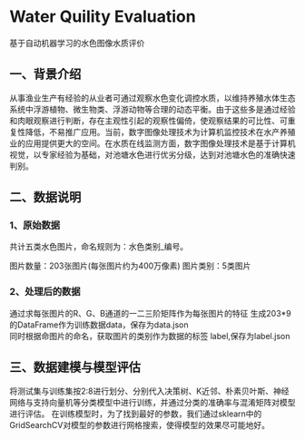 # Water Quility Evaluation
基于自动机器学习的水色图像水质评价

## 一、背景介绍
   从事渔业生产有经验的从业者可通过观察水色变化调控水质，以维持养殖水体生态系统中浮游植物、微生物类、浮游动物等合理的动态平衡。由于这些多是通过经验和肉眼观察进行判断，存在主观性引起的观察性偏倚，使观察结果的可比性、可重复性降低，不易推广应用。当前，数字图像处理技术为计算机监控技术在水产养殖业的应用提供更大的空间。在水质在线监测方面，数字图像处理技术是基于计算机视觉，以专家经验为基础，对池塘水色进行优劣分级，达到对池塘水色的准确快速判别。
  
## 二、数据说明
### 1、原始数据
  共计五类水色图片，命名规则为：水色类别_编号。

  图片数量：203张图片(每张图片约为400万像素)
  图片类别：5类图片
  
### 2、处理后的数据
 通过求每张图片的R、G、B通道的一二三阶矩阵作为每张图片的特征
 生成203*9的DataFrame作为训练数据data，保存为data.json    
 同时根据命图片的命名，获取图片的类别作为数据的标签 label,保存为label.json
 
## 三、数据建模与模型评估
将测试集与训练集按2:8进行划分、分别代入决策树、K近邻、朴素贝叶斯、神经网络与支持向量机等分类模型中进行训练，并通过分类的准确率与混淆矩阵对模型进行评估。
在训练模型时，为了找到最好的参数，我们通过sklearn中的GridSearchCV对模型的参数进行网格搜索，使得模型的效果尽可能地好。



